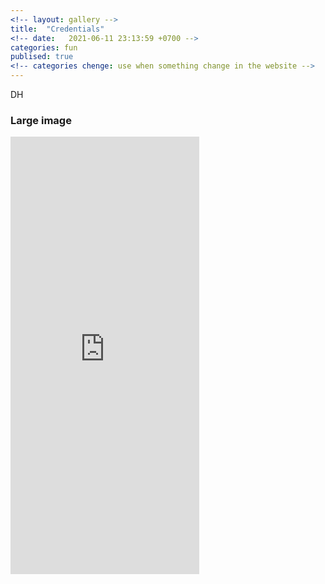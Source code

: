 ```yaml
---
<!-- layout: gallery -->
title:  "Credentials"
<!-- date:   2021-06-11 23:13:59 +0700 -->
categories: fun
publised: true
<!-- categories chenge: use when something change in the website -->
---
```


DH

### Large image

<embed src="https://oattao.github.io/dh.pdf" width="60%" height="700px" />

<!-- <img src="images/certifications/dh.png" class="img-responsive" alt=""> </div> -->


<!-- ![](https://github.com/oattao/oattao.github.io/blob/master/images/certifications/dh.png) -->